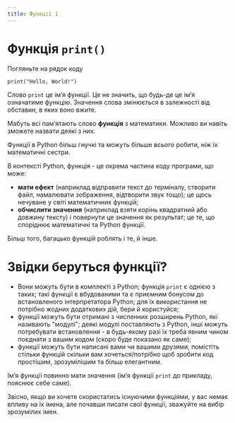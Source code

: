 ```yaml
---
title: Функції 1
---
```


# Функція `print()`
Погляньте на рядок коду

``` { .yaml .copy }
print("Hello, World!")
```


Слово `print` це імʼя функції. Це не значить, що будь-де це імʼя означатиме функцію. Значення слова змінюється в залежності від обставин, в яких воно вжите.

Мабуть всі памʼятають слово **функція** з математики. Можливо ви навіть зможете назвати деякі з них.

Функції в Python більш гнучкі та можуть більше всього робити, ніж їх математичні сестри.

В контексті Python, функція - це окрема частина коду програми, що може:

- **мати ефект** (наприклад відправити текст до терміналу, створити файл, намалювати зображення, відтворити звук тощо); це щось нечуване у світі математичних функцій;
- **обчислити значення** (наприклад взяти корінь квадратний або довжину тексту) і повернути це значення як результат; це те, що споріднює математичні та Python функції.

Більш того, багацько функцій роблять і те, й інше.


# Звідки беруться функції?

- Вони можуть бути в комплекті з Python; функція `print` є однією з таких; такі функції є вбудованими та є приємним бонусом до встановленого інтерпретатора Python; для їх використання не потрібно жодних додаткових дій, бери й користуйся;
- функції можуть бути отримані з численних розширень Python, які називають "модулі"; деякі модулі поставляють з Python, інші можуть потребувати встановлення - в будь-якому разі їх треба явним чином поєднати з вашим кодом (скоро буде показано як саме);
- функції можуть бути написані вами чи вашими друзями, помістіть стільки функцій скільки вам хочеться/потрібно щоб зробити код простішим, зрозумілішим та більш елегантним.

Імʼя функції повинно мати значення (імʼя функції `print` до прикладу, пояснює себе саме).

Звісно, якщо ви хочете скористатись існуючими функціями, у вас немає впливу на їх імена, але почавши писати свої функції, зважуйте на вибір зрозумілих імен.